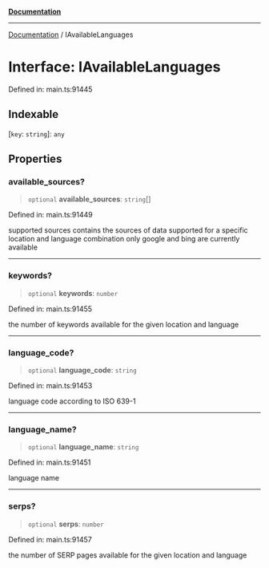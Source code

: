 [**Documentation**](../README.md)

***

[Documentation](../README.md) / IAvailableLanguages

# Interface: IAvailableLanguages

Defined in: main.ts:91445

## Indexable

\[`key`: `string`\]: `any`

## Properties

### available\_sources?

> `optional` **available\_sources**: `string`[]

Defined in: main.ts:91449

supported sources
contains the sources of data supported for a specific location and language combination
only google and bing are currently available

***

### keywords?

> `optional` **keywords**: `number`

Defined in: main.ts:91455

the number of keywords available for the given location and language

***

### language\_code?

> `optional` **language\_code**: `string`

Defined in: main.ts:91453

language code according to ISO 639-1

***

### language\_name?

> `optional` **language\_name**: `string`

Defined in: main.ts:91451

language name

***

### serps?

> `optional` **serps**: `number`

Defined in: main.ts:91457

the number of SERP pages available for the given location and language

